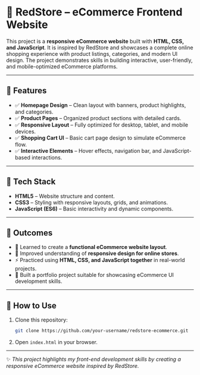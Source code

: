# 📌 RedStore – eCommerce Frontend Website  

This project is a **responsive eCommerce website** built with **HTML, CSS, and JavaScript**. It is inspired by RedStore and showcases a complete online shopping experience with product listings, categories, and modern UI design. The project demonstrates skills in building interactive, user-friendly, and mobile-optimized eCommerce platforms.  

---

## 🔹 Features  
- ✅ **Homepage Design** – Clean layout with banners, product highlights, and categories.  
- ✅ **Product Pages** – Organized product sections with detailed cards.  
- ✅ **Responsive Layout** – Fully optimized for desktop, tablet, and mobile devices.  
- ✅ **Shopping Cart UI** – Basic cart page design to simulate eCommerce flow.  
- ✅ **Interactive Elements** – Hover effects, navigation bar, and JavaScript-based interactions.  

---

## 🔹 Tech Stack  
- **HTML5** – Website structure and content.  
- **CSS3** – Styling with responsive layouts, grids, and animations.  
- **JavaScript (ES6)** – Basic interactivity and dynamic components.  

---

## 🔹 Outcomes  
- 🚀 Learned to create a **functional eCommerce website layout**.  
- 🎨 Improved understanding of **responsive design for online stores**.  
- ⚡ Practiced using **HTML, CSS, and JavaScript together** in real-world projects.  
- 📱 Built a portfolio project suitable for showcasing eCommerce UI development skills.  

---

## 🔧 How to Use  
1. Clone this repository:  
   ```bash
   git clone https://github.com/your-username/redstore-ecommerce.git
   ```  
2. Open `index.html` in your browser.  

---

✨ *This project highlights my front-end development skills by creating a responsive eCommerce website inspired by RedStore.*  
